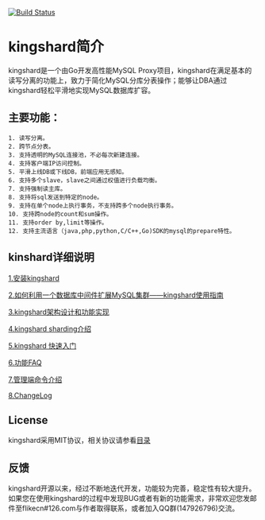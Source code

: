 [![Build Status](https://travis-ci.org/flike/kingshard.svg?branch=master)](https://travis-ci.org/flike/kingshard)

# kingshard简介

kingshard是一个由Go开发高性能MySQL Proxy项目，kingshard在满足基本的读写分离的功能上，致力于简化MySQL分库分表操作；能够让DBA通过kingshard轻松平滑地实现MySQL数据库扩容。

## 主要功能：	

	1. 读写分离。
	2. 跨节点分表。
	3. 支持透明的MySQL连接池，不必每次新建连接。
	4. 支持客户端IP访问控制。
	5. 平滑上线DB或下线DB，前端应用无感知。
	6. 支持多个slave，slave之间通过权值进行负载均衡。
	7. 支持强制读主库。
	8. 支持将sql发送到特定的node。
	9. 支持在单个node上执行事务，不支持跨多个node执行事务。
	10. 支持跨node的count和sum操作。
	11. 支持order by,limit等操作。
	12. 支持主流语言（java,php,python,C/C++,Go)SDK的mysql的prepare特性。
	
## kinshard详细说明

[1.安装kingshard](./doc/KingDoc/kingshard_install_document.md)

[2.如何利用一个数据库中间件扩展MySQL集群——kingshard使用指南](./doc/KingDoc/how_to_use_kingshard.md)

[3.kingshard架构设计和功能实现](./doc/KingDoc/architecture_of_kingshard_CN.md)

[4.kingshard sharding介绍](./doc/KingDoc/kingshard_sharding_introduce.md)

[5.kingshard 快速入门](./doc/KingDoc/kingshard_quick_try.md)

[6.功能FAQ](./doc/KingDoc/function_FAQ.md)

[7.管理端命令介绍](./doc/KingDoc/admin_command_introduce.md)

[8.ChangeLog](./doc/KingDoc/change_log_CN.md)

## License

kingshard采用MIT协议，相关协议请参看[目录](./doc/License)

## 反馈
kingshard开源以来，经过不断地迭代开发，功能较为完善，稳定性有较大提升。如果您在使用kingshard的过程中发现BUG或者有新的功能需求，非常欢迎您发邮件至flikecn#126.com与作者取得联系，或者加入QQ群(147926796)交流。
